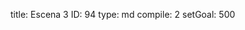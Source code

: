 title:          Escena 3
ID:             94
type:           md
compile:        2
setGoal:        500


